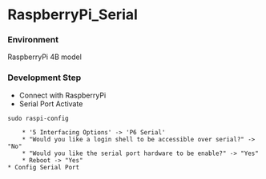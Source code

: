 RaspberryPi_Serial
===

### Environment
RaspberryPi 4B model

### Development Step
* Connect with RaspberryPi
* Serial Port Activate
```
sudo raspi-config
```
```
	* '5 Interfacing Options' -> 'P6 Serial'
	* "Would you like a login shell to be accessible over serial?" -> "No"
	* "Would you like the serial port hardware to be enable?" -> "Yes"
	* Reboot -> "Yes"
* Config Serial Port
